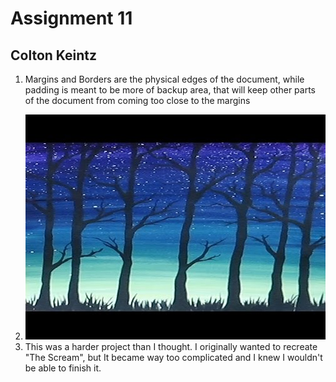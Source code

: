 # Assignment 11
## Colton Keintz
1. Margins and Borders are the physical edges of the document, while padding is meant to be more of backup area, that will keep other parts of the document from coming too close to the margins<p>
2. <img style="width: 500px;" src="./images/painting.jpg">
3. This was a harder project than I thought. I originally wanted to recreate "The Scream", but It became way too complicated and I knew I wouldn't be able to finish it.
